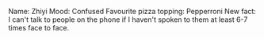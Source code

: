 Name: Zhiyi
Mood: Confused
Favourite pizza topping: Pepperroni
New fact: I can't talk to people on the phone if I haven't spoken to them at least 6-7 times face to face.